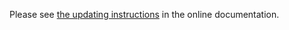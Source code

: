 Please see [the updating instructions](http://doc.otrs.com/doc/manual/admin/7.0/en/html/updating.html)
in the online documentation.
